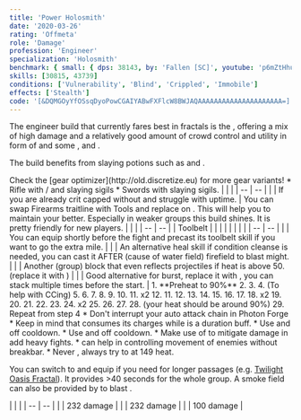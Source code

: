 ```yaml
---
title: 'Power Holosmith'
date: '2020-03-26'
rating: 'Offmeta'
role: 'Damage'
profession: 'Engineer'
specialization: 'Holosmith'
benchmark: { small: { dps: 38143, by: 'Fallen [SC]', youtube: 'p6mZtHhu7GM' } }
skills: [30815, 43739]
conditions: ['Vulnerability', 'Blind', 'Crippled', 'Immobile']
effects: ['Stealth']
code: '[&DQMGOyYfOSsqDyoPowCGAIYABwFXFlcW8BWJAQAAAAAAAAAAAAAAAAAAAAA=]'
---
```


The engineer build that currently fares best in fractals is the <Specialization text="Power Holosmith" name="holosmith"/>, offering a mix of high damage and a relatively good amount of crowd control and utility in form of <Condition name="vulnerability"/> and some <Condition name="Blind"/>, <Condition name="Crippled"/> and <Condition name="Immobile"/>.

The build benefits from slaying potions such as <Item id="50082"/> and <Item name="Impact" type="Sigil"/>.


<Tabs>
<Tab title="Build">
<Divider text="Equipment"/>
Check the [gear optimizer](http://old.discretize.eu) for more gear variants!
<Grid>
<GridItem sm="4">
<Armor weight="Medium" helmId="48087" helmRuneId="24836" helmRuneCount="6" helmAffix="Berserker" helmRune="Scholar" shouldersId="48089" shouldersRuneId="24836" shouldersRuneCount="6" shouldersAffix="Berserker" shouldersRune="Scholar" coatId="48085" coatRuneId="24836" coatRuneCount="6" coatAffix="Berserker" coatRune="Scholar" glovesId="48086" glovesRuneId="24836" glovesRuneCount="6" glovesAffix="Berserker" glovesRune="Scholar" leggingsId="48088" leggingsRuneId="24836" leggingsRuneCount="6" leggingsAffix="Berserker" leggingsRune="Scholar" bootsId="48084" bootsRuneId="24836" bootsRuneCount="6" bootsAffix="Berserker" bootsRune="Scholar"/>
</GridItem>

<GridItem sm="4">
<Weapons weapon1MainType="Sword" weapon1MainAffix="Berserker"  weapon1MainSigil1="Force" weapon1OffSigil="Impact" weapon1OffType="Pistol" weapon1OffAffix="Berserker"/>

<Card title="Alternative weapons">
* Rifle with <Item id="36053" disableText/> / <Item id="24615" disableText/> and slaying sigils  
* Swords with slaying sigils.
</Card>
</GridItem>

<GridItem sm="4">
<BackAndTrinkets backItemId="49390" backItemAffix="Berserker" accessory1Id="39233" accessory1Affix="Berserker" accessory2Id="39232" accessory2Affix="Berserker" amuletId="39273" amuletAffix="Berserker" ring1Id="75669" ring1Affix="Berserker" ring2Id="76024" ring2Affix="Berserker"/>

<Consumables foodId="41569" utilityId="67530" infusionId="37131"/>
</GridItem>
</Grid>

<Divider text="Build"/>

<Grid>
<GridItem sm="7">
<Traits traits1Id="38" traits1="Firearms" traits1SelectedIds="1914,1923,526" traits2Id="6" traits2="Explosives" traits2SelectedIds="1882,1892,1947" traits3Id="57" traits3="Holosmith" traits3SelectedIds="2106,2152,2137"/>

<Card title="Situational Traits">
| | |
| -- | -- |
| <Trait name="Sanguine Array" size="big" disableText/> | If you are already crit capped without <Trait name="High Caliber"/> and struggle with <Boon name="Might"/> uptime. |
You can swap Firearms traitline with Tools and replace <Skill id="5805"/> on <Skill id="43739"/>. This will help you to maintain your <Boon name="Quickness"/> better. Especially in weaker groups this build shines. It is pretty friendly for new players. 
<Traits traits1Id="21" traits1="Tools" traits1SelectedIds="532,517,1856"/>
</Card>
</GridItem>

<GridItem sm="5">
<Skills healId="21659" utility1Id="5818" utility2Id="6020" utility3Id="42842" eliteId="42009"/>

<Card title="Additional Skills">
| | |
| -- | -- |
| Toolbelt | <Skill id="21661" size="big" disableText/><Skill id="6178" size="big" disableText/><Skill id="6172" size="big" disableText/><Skill id="42163" size="big" disableText/> |
| <Skill id="6020" size="big" disableText/> |<Skill id="5806" size="big" disableText/><Skill id="5807" size="big" disableText/><Skill id="5808" size="big" disableText/><Skill id="5809" size="big" disableText/><Skill id="5810" size="big" disableText/> |
</Card>

<Card title="Situational Skills">
| | |
| -- | -- |
| <Skill id="5977" size="big" disableText/> | You can equip <Skill id="5927"/> shortly before the fight and precast its toolbelt skill if you want to go the extra mile. |
| <Skill id="5857" size="big" disableText/> | An alternative heal skill if condition cleanse is needed, you can cast it AFTER (cause of water field) firefield to blast might. |
| <Skill id="43739" size="big" disableText/> | Another (group) block that even reflects projectiles if heat is above 50. (replace it with <Skill id="6020"/>)  |
| <Skill id="30337" size="big" disableText/> | Good alternative for burst, replace it with <Skill id="5818"/>, you can stack multiple times <Skill id="6164"/> before the start. |
</Card>
</GridItem>
</Grid>
</Tab>

<Tab title="Guide">

<Divider text="Details"/>

<Grid>
<GridItem sm="7">
<Card title="Rotation">
1. **Preheat to 90%**
2. <Skill name="Laser Disk" profession="Engineer"/>
3. <Skill name="engage Photon Forge" profession="Engineer"/>
4. <Skill name="Prime light beam" profession="Engineer"/> (To help with CCing)
5. <Skill name="Grenade Barrage" profession="Engineer"/>
6. <Skill name="Corona Burst" profession="Engineer"/>
7. <Skill name="Photon Blitz" profession="Engineer"/>
8. <Skill name="Light Strike" profession="Engineer"/>
    9. <Skill name="Bright Slash" profession="Engineer"/>
    10. <Skill name="Flash Cutter" profession="Engineer"/>
    11. x2
12. <Skill name="Corona Burst" profession="Engineer"/>
11. <Skill name="Deactivate Photon Forge" profession="Engineer"/>
12. <Skill name="Refraction Cutter" profession="Engineer"/>
13. <Skill name="Shrapnel Grenade" profession="Engineer"/>
    14. <Skill name="Poison Grenade" profession="Engineer"/>
15. <Skill name="Sun Edge" profession="Engineer"/>
    16. <Skill name="Sun Ripper" profession="Engineer"/>
    17. <Skill name="Gleam Saber" profession="Engineer"/>
    18. x2
19. <Skill name="Refraction Cutter" profession="Engineer"/>
20. <Skill name="Shrapnel Grenade" profession="Engineer"/>
21. <Skill name="Sun Edge" profession="Engineer"/>
    22. <Skill name="Sun Ripper" profession="Engineer"/>
    23. <Skill name="Gleam Saber" profession="Engineer"/>
    24. x2
25. <Skill name="Refraction Cutter" profession="Engineer"/>
    26. <Skill name="Blowtorch" profession="Engineer"/>
27. <Skill name="Shrapnel Grenade" profession="Engineer"/>
28. <Skill name="engage Photon Forge" profession="Engineer"/> (your heat should be around 90%)
29. Repeat from step 4 
</Card>
</GridItem>

<GridItem sm="5">
<Card title="Notes and Tips">
* Don't interrupt your auto attack chain in Photon Forge
* Keep in mind that <Trait id="2106"/> consumes its charges while <Trait id="2122"/> is a duration buff.
* Use <Skill id="42842"/> and <Skill id="42009"/> off cooldown.
* Use <Skill id="6178"/> and <Skill id="42163"/> off cooldown.
* Make use of <Skill id="5808"/> to mitigate damage in add heavy fights.
* <Skill id="5830"/> can help in controlling movement of enemies without breakbar. 
* Never <Skill id="44386"/>, always try to <Skill id="41123"/> at 149 heat.

You can switch to <Specialization name="scrapper"/> and equip <Skill id="30815"/> if you need <Effect name="stealth"/> for longer passages (e.g. [Twilight Oasis Fractal](https://discretize.eu/fractals/twilight-oasis)). It provides >40 seconds for the whole group. A smoke field can also be provided by <Skill id="5824"/> to blast <Effect name="stealth"/>.
</Card>

<Card title="CC skills">
| | |
| -- | -- |
| <Skill id="42009"/> | 232 damage |
| <Skill id="42521"/> | 232 damage |
| <Skill id="21661"/> | 100 damage |
</Card>

</GridItem>

</Grid>
</Tab>
</Tabs>
